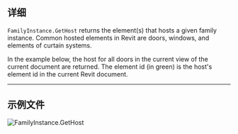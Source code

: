 ## 详细
`FamilyInstance.GetHost` returns the element(s) that hosts a given family instance. Common hosted elements in Revit are doors, windows, and elements of curtain systems.

In the example below, the host for all doors in the current view of the current document are returned. The element id (in green) is the host's element id in the current Revit document.
___
## 示例文件

![FamilyInstance.GetHost](./Revit.Elements.FamilyInstance.GetHost_img.jpg)

